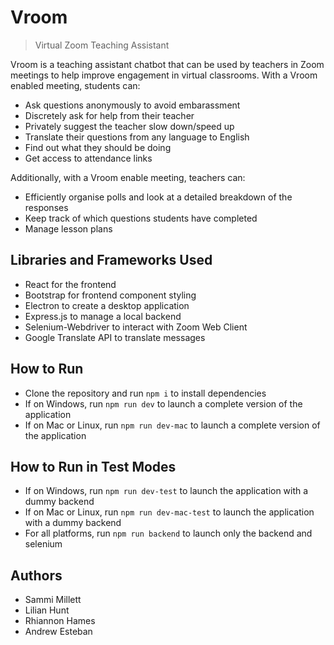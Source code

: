 # Vroom

> Virtual Zoom Teaching Assistant

Vroom is a teaching assistant chatbot that can be used by teachers in Zoom meetings to help improve engagement in virtual classrooms. With a Vroom enabled meeting, students can:

+ Ask questions anonymously to avoid embarassment
+ Discretely ask for help from their teacher
+ Privately suggest the teacher slow down/speed up
+ Translate their questions from any language to English
+ Find out what they should be doing
+ Get access to attendance links

Additionally, with a Vroom enable meeting, teachers can:

+ Efficiently organise polls and look at a detailed breakdown of the responses
+ Keep track of which questions students have completed
+ Manage lesson plans

## Libraries and Frameworks Used

+ React for the frontend
+ Bootstrap for frontend component styling
+ Electron to create a desktop application
+ Express.js to manage a local backend
+ Selenium-Webdriver to interact with Zoom Web Client
+ Google Translate API to translate messages


## How to Run

+ Clone the repository and run `npm i` to install dependencies
+ If on Windows, run `npm run dev` to launch a complete version of the application
+ If on Mac or Linux, run `npm run dev-mac` to launch a complete version of the application

## How to Run in Test Modes

+ If on Windows, run `npm run dev-test` to launch the application with a dummy backend
+ If on Mac or Linux, run `npm run dev-mac-test` to launch the application with a dummy backend
+ For all platforms, run `npm run backend` to launch only the backend and selenium

## Authors
+ Sammi Millett
+ Lilian Hunt
+ Rhiannon Hames
+ Andrew Esteban
